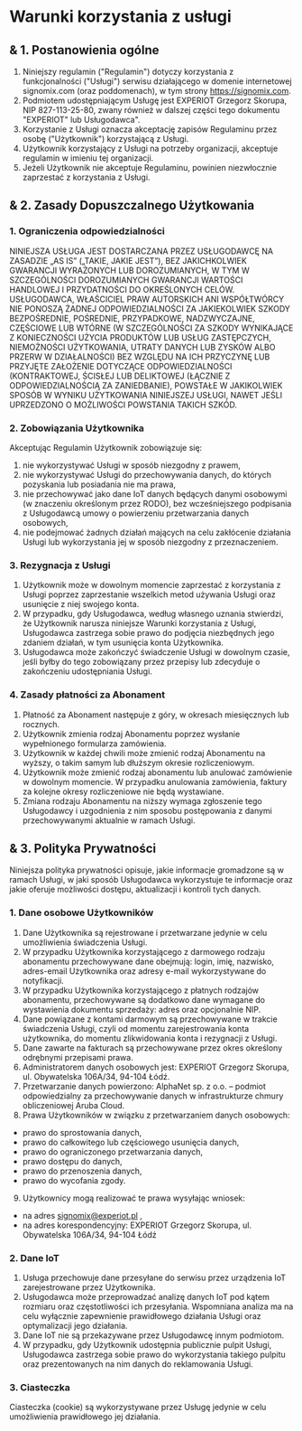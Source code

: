 # Warunki korzystania z usługi

## & 1. Postanowienia ogólne

1. Niniejszy regulamin ("Regulamin") dotyczy korzystania z funkcjonalności ("Usługi") serwisu działającego w domenie internetowej signomix.com (oraz poddomenach), w tym strony https://signomix.com.
2. Podmiotem udostępniającym Usługę jest EXPERIOT Grzegorz Skorupa, NIP 827-113-25-80, zwany również w dalszej części tego dokumentu "EXPERIOT" lub Usługodawca".
3. Korzystanie z Usługi oznacza akceptację zapisów Regulaminu przez osobę ("Użytkownik") korzystającą z Usługi.
4. Użytkownik korzystający z Usługi na potrzeby organizacji, akceptuje regulamin w imieniu tej organizacji.
5. Jeżeli Użytkownik nie akceptuje Regulaminu, powinien niezwłocznie zaprzestać z korzystania z Usługi.

## & 2. Zasady Dopuszczalnego Użytkowania

### 1. Ograniczenia odpowiedzialności

NINIEJSZA USŁUGA JEST DOSTARCZANA PRZEZ USŁUGODAWCĘ NA ZASADZIE „AS IS” („TAKIE, JAKIE JEST”), BEZ JAKICHKOLWIEK GWARANCJI WYRAŻONYCH LUB DOROZUMIANYCH, W TYM W SZCZEGÓLNOŚCI DOROZUMIANYCH GWARANCJI WARTOŚCI HANDLOWEJ I PRZYDATNOŚCI DO OKREŚLONYCH CELÓW. USŁUGODAWCA, WŁAŚCICIEL PRAW AUTORSKICH ANI WSPÓŁTWÓRCY NIE PONOSZĄ ŻADNEJ ODPOWIEDZIALNOŚCI ZA JAKIEKOLWIEK SZKODY BEZPOŚREDNIE, POŚREDNIE, PRZYPADKOWE, NADZWYCZAJNE, CZĘŚCIOWE LUB WTÓRNE (W SZCZEGÓLNOŚCI ZA SZKODY WYNIKAJĄCE Z KONIECZNOŚCI UŻYCIA PRODUKTÓW LUB USŁUG ZASTĘPCZYCH, NIEMOŻNOŚCI UŻYTKOWANIA, UTRATY DANYCH LUB ZYSKÓW ALBO PRZERW W DZIAŁALNOŚCI) BEZ WZGLĘDU NA ICH PRZYCZYNĘ LUB PRZYJĘTE ZAŁOŻENIE DOTYCZĄCE ODPOWIEDZIALNOŚCI (KONTRAKTOWEJ, ŚCISŁEJ LUB DELIKTOWEJ (ŁĄCZNIE Z ODPOWIEDZIALNOŚCIĄ ZA ZANIEDBANIE), POWSTAŁE W JAKIKOLWIEK SPOSÓB W WYNIKU UŻYTKOWANIA NINIEJSZEJ USŁUGI, NAWET JEŚLI UPRZEDZONO O MOŻLIWOŚCI POWSTANIA TAKICH SZKÓD.

### 2. Zobowiązania Użytkownika

Akceptując Regulamin Użytkownik zobowiązuje się:

1. nie wykorzystywać Usługi w sposób niezgodny z prawem,
2. nie wykorzystywać Usługi do przechowywania danych, do których pozyskania lub posiadania nie ma prawa,
3. nie przechowywać jako dane IoT danych będących danymi osobowymi (w znaczeniu określonym przez RODO), bez wcześniejszego podpisania z Usługodawcą umowy o powierzeniu przetwarzania danych osobowych,
4. nie podejmować żadnych działań mających na celu zakłócenie działania Usługi lub wykorzystania jej w sposób niezgodny z przeznaczeniem.

### 3. Rezygnacja z Usługi

1. Użytkownik może w dowolnym momencie zaprzestać z korzystania z Usługi poprzez zaprzestanie wszelkich metod używania Usługi oraz usunięcie z niej swojego konta.
2. W przypadku, gdy Usługodawca, według własnego uznania stwierdzi, że Użytkownik narusza niniejsze Warunki korzystania z Usługi, Usługodawca zastrzega sobie prawo do podjęcia niezbędnych jego zdaniem działań, w tym usunięcia konta Użytkownika.
3. Usługodawca może zakończyć świadczenie Usługi w dowolnym czasie, jeśli byłby do tego zobowiązany przez przepisy lub zdecyduje o zakończeniu udostępniania Usługi.

### 4. Zasady płatności za Abonament

1. Płatność za Abonament następuje z góry, w okresach miesięcznych lub rocznych.
2. Użytkownik zmienia rodzaj Abonamentu poprzez wysłanie wypełnionego formularza zamówienia.
3. Użytkownik w każdej chwili może zmienić rodzaj Abonamentu na wyższy, o takim samym lub dłuższym okresie rozliczeniowym.
4. Użytkownik może zmienić rodzaj abonamentu lub anulować zamówienie w dowolnym momencie. W przypadku anulowania zamówienia, faktury za kolejne okresy rozliczeniowe nie będą wystawiane.
5. Zmiana rodzaju Abonamentu na niższy wymaga zgłoszenie tego Usługodawcy i uzgodnienia z nim sposobu postępowania z danymi przechowywanymi aktualnie w ramach Usługi.

## & 3. Polityka Prywatności

Niniejsza polityka prywatności opisuje, jakie informacje gromadzone są w ramach Usługi, w jaki sposób Usługodawca wykorzystuje te informacje oraz jakie oferuje możliwości dostępu, aktualizacji i kontroli tych danych.

### 1. Dane osobowe Użytkowników

1. Dane Użytkownika są rejestrowane i przetwarzane jedynie w celu umożliwienia świadczenia Usługi.
2. W przypadku Użytkownika korzystającego z darmowego rodzaju abonamentu przechowywane dane obejmują: login, imię, nazwisko, adres-email Użytkownika oraz adresy e-mail wykorzystywane do notyfikacji.
3. W przypadku Użytkownika korzystającego z płatnych rodzajów abonamentu, przechowywane są dodatkowo dane wymagane do wystawienia dokumentu sprzedaży: adres oraz opcjonalnie NIP.
4. Dane powiązane z kontami darmowym są przechowywane w trakcie świadczenia Usługi, czyli od momentu zarejestrowania konta użytkownika, do momentu zlikwidowania konta i rezygnacji z Usługi.
5. Dane zawarte na fakturach są przechowywane przez okres określony odrębnymi przepisami prawa.
6. Administratorem danych osobowych jest: EXPERIOT Grzegorz Skorupa, ul. Obywatelska 106A/34, 94-104 Łódź.
7. Przetwarzanie danych powierzono: AlphaNet sp. z o.o. – podmiot odpowiedzialny za przechowywanie danych w infrastrukturze chmury obliczeniowej Aruba Cloud.
8. Prawa Użytkowników w związku z przetwarzaniem danych osobowych:
  - prawo do sprostowania danych,
  - prawo do całkowitego lub częściowego usunięcia danych,
  - prawo do ograniczonego przetwarzania danych,
  - prawo dostępu do danych,
  - prawo do przenoszenia danych,
  - prawo do wycofania zgody.
9. Użytkownicy mogą realizować te prawa wysyłając wniosek:
  - na adres signomix@experiot.pl ,
  - na adres korespondencyjny: EXPERIOT Grzegorz Skorupa, ul. Obywatelska 106A/34, 94-104 Łódź

### 2. Dane IoT

1. Usługa przechowuje dane przesyłane do serwisu przez urządzenia IoT zarejestrowane przez Użytkownika.
2. Usługodawca może przeprowadzać analizę danych IoT pod kątem rozmiaru oraz częstotliwości ich przesyłania. Wspomniana analiza ma na celu wyłącznie zapewnienie prawidłowego działania Usługi oraz optymalizacji jego działania.
3. Dane IoT nie są przekazywane przez Usługodawcę innym podmiotom.
4. W przypadku, gdy Użytkownik udostępnia publicznie pulpit Usługi, Usługodawca zastrzega sobie prawo do wykorzystania takiego pulpitu oraz prezentowanych na nim danych do reklamowania Usługi.

### 3. Ciasteczka

Ciasteczka (cookie) są wykorzystywane przez Usługę jedynie w celu umożliwienia prawidłowego jej działania.